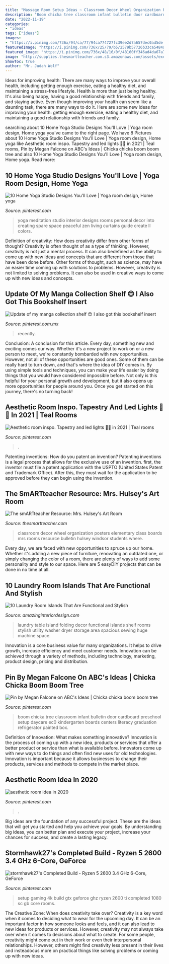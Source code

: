 ```yaml
---
title: "Massage Room Setup Ideas ~ Classroom Decor Wheel Organization Posters Elementary Class Boards Mrs Rooms Resource Bulletin Hulsey Windsor Students Where"
description: "Boom chicka tree classroom infant bulletin door cardboard preschool setup daycare ec0 kindergarten boards centers literacy graduation refrigerator painted box"
date: "2022-11-19"
categories:
- "ideas"
tags: ["ideas"]
images:
- "https://i.pinimg.com/736x/94/ca/77/94ca774727fc39ee2d7a657dec0ad5de.jpg"
featuredImage: "https://i.pinimg.com/736x/25/79/b5/2579b57726b33ca5484ada299862178f.jpg"
featured_image: "https://i.pinimg.com/736x/48/16/0f/48160ff346ad4da67a765cda5bfd8d43--infant-classroom-classroom-setup.jpg"
image: "http://supplies.thesmartteacher.com.s3.amazonaws.com/assets/exchange/P1010736.JPG"
ShowToc: true
author: "Mr. Judah Wolf"
---
```



Ideas for improving health: There are many ways to improve your overall health, including getting enough exercise, eating a healthy diet, and maintaining a stress-free lifestyle.
Health is more than just being healthy. It's also being happy, having a good relationship with friends and family, and staying active. Even though improving your health can seem like a daunting task, there are many ways to do it. Here are some new ideas for improving your health: getting enough exercise, eating a healthy diet, and maintaining a good relationship with friends and family.

	

		
searching about 10 Home Yoga Studio Designs You&#039;ll Love | Yoga room design, Home yoga you've came to the right page. We have 8 Pictures about 10 Home Yoga Studio Designs You&#039;ll Love | Yoga room design, Home yoga like Aesthetic room inspo. Tapestry and led lights 🖤🤩 in 2021 | Teal rooms, Pin by Megan Falcone on ABC&#039;s Ideas | Chicka chicka boom boom tree and also 10 Home Yoga Studio Designs You&#039;ll Love | Yoga room design, Home yoga. Read more:
		
    
## 10 Home Yoga Studio Designs You&#039;ll Love | Yoga Room Design, Home Yoga

<img loading=lazy src="https://i.pinimg.com/736x/5d/55/8e/5d558e9880fa08e87d29e924bd2bad4d--yoga-room-design-yoga-studio-design.jpg" onerror="this.onerror=null;this.src='https://tse1.mm.bing.net/th?id=OIP.Bib076vSEW41ccNPPyqOSAHaFj&amp;pid=15.1';" alt="10 Home Yoga Studio Designs You&#039;ll Love | Yoga room design, Home yoga">

_Source: pinterest.com_

>yoga meditation studio interior designs rooms personal decor into creating spare space peaceful zen living curtains guide create ll colors. 

	

Definition of creativity: How does creativity differ from other forms of thought?
Creativity is often thought of as a type of thinking. However, creativity is not just a mental process. It can also bedefined as the ability to come up with new ideas and concepts that are different from those that have been done before. Other forms of thought, such as science, may have an easier time coming up with solutions to problems. However, creativity is not limited to solving problems. It can also be used in creative ways to come up with new ideas and concepts.

    
## Update Of My Manga Collection Shelf 😊 I Also Got This Bookshelf Insert

<img loading=lazy src="https://i.pinimg.com/736x/aa/99/1b/aa991ba28765ed94660a939348714462.jpg" onerror="this.onerror=null;this.src='https://tse3.mm.bing.net/th?id=OIP.ABd7NohqHxQN1yPRtlYH9QHaFj&amp;pid=15.1';" alt="Update of my manga collection shelf 😊 I also got this bookshelf insert">

_Source: pinterest.com.mx_

>recently. 

	

Conclusion: A conclusion for this article.
Every day, something new and exciting comes our way. Whether it's a new project to work on or a new person to meet, we're constantly bombarded with new opportunities. However, not all of these opportunities are good ones. Some of them can be really hard to turn down, and that's where the idea of DIY comes in.
By using simple tools and techniques, you can make your life easier by doing things that you would have considered impossible before. Not only is this helpful for your personal growth and development, but it also opens up more opportunities for people around you. Once you get started on this journey, there's no turning back!

    
## Aesthetic Room Inspo. Tapestry And Led Lights 🖤🤩 In 2021 | Teal Rooms

<img loading=lazy src="https://i.pinimg.com/736x/3d/3d/c7/3d3dc78d5c5ee4d3e0aa9d4cf6a253a2.jpg" onerror="this.onerror=null;this.src='https://tse1.mm.bing.net/th?id=OIP.m-tzeTnH0aLJC82_JYAfiQHaJ3&amp;pid=15.1';" alt="Aesthetic room inspo. Tapestry and led lights 🖤🤩 in 2021 | Teal rooms">

_Source: pinterest.com_

>. 

	

Patenting inventions: How do you patent an invention?
Patenting inventions is a legal process that allows for the exclusive use of an invention. first, the inventor must file a patent application with the USPTO (United States Patent and Trademark Office). After this, they must wait for the application to be approved before they can begin using the invention.

    
## The SmARTteacher Resource: Mrs. Hulsey&#039;s Art Room

<img loading=lazy src="http://supplies.thesmartteacher.com.s3.amazonaws.com/assets/exchange/P1010736.JPG" onerror="this.onerror=null;this.src='https://tse1.mm.bing.net/th?id=OIP.BIFlr0JhwqELlyuRHatbogHaJ4&amp;pid=15.1';" alt="The smARTteacher Resource: Mrs. Hulsey&#039;s Art Room">

_Source: thesmartteacher.com_

>classroom decor wheel organization posters elementary class boards mrs rooms resource bulletin hulsey windsor students where. 

	

Every day, we are faced with new opportunities to spruce up our home. Whether it's adding a new piece of furniture, renovating an outdated one, or simply changing the color of a room, there are plenty of ways to add some personality and style to our space. Here are 5 easyDIY projects that can be done in no time at all.

    
## 10 Laundry Room Islands That Are Functional And Stylish

<img loading=lazy src="http://www.amazinginteriordesign.com/wp-content/uploads/2017/08/10-Laundry-Room-Islands-That-Are-Functional-and-Stylish-3.jpg" onerror="this.onerror=null;this.src='https://tse2.mm.bing.net/th?id=OIP.8esm_6sM0-gGKGxpqSx4LAHaLC&amp;pid=15.1';" alt="10 Laundry Room Islands That Are Functional and Stylish">

_Source: amazinginteriordesign.com_

>laundry table island folding decor functional islands shelf rooms stylish utility washer dryer storage area spacious sewing huge machine space. 

	

Innovation is a core business value for many organizations. It helps to drive growth, increase efficiency and meet customer needs. Innovation can be achieved through a variety of methods, including technology, marketing, product design, pricing and distribution.

    
## Pin By Megan Falcone On ABC&#039;s Ideas | Chicka Chicka Boom Boom Tree

<img loading=lazy src="https://i.pinimg.com/736x/48/16/0f/48160ff346ad4da67a765cda5bfd8d43--infant-classroom-classroom-setup.jpg" onerror="this.onerror=null;this.src='https://tse2.mm.bing.net/th?id=OIP.t_XYIZljsGy414f7negrjQHaJ3&amp;pid=15.1';" alt="Pin by Megan Falcone on ABC&#039;s Ideas | Chicka chicka boom boom tree">

_Source: pinterest.com_

>boom chicka tree classroom infant bulletin door cardboard preschool setup daycare ec0 kindergarten boards centers literacy graduation refrigerator painted box. 

	

Definition of Innovation: What makes something innovative?
Innovation is the process of coming up with a new idea, products or services that offer a better product or service than what is available before. Innovators come up with new ways to do things and often find new uses for old technologies. Innovation is important because it allows businesses to change their products, services and methods to compete in the market place.

    
## Aesthetic Room Idea In 2020

<img loading=lazy src="https://i.pinimg.com/736x/94/ca/77/94ca774727fc39ee2d7a657dec0ad5de.jpg" onerror="this.onerror=null;this.src='https://tse1.mm.bing.net/th?id=OIP.r7PRBuTQhLncW5ChIeQ-jQHaNK&amp;pid=15.1';" alt="aesthetic room idea in 2020">

_Source: pinterest.com_

>. 

	

Big ideas are the foundation of any successful project. These are the ideas that will get you started and help you achieve your goals. By understanding big ideas, you can better plan and execute your project, increase your chances for success, and create a lasting legacy.

    
## Stormhawk27&#039;s Completed Build - Ryzen 5 2600 3.4 GHz 6-Core, GeForce

<img loading=lazy src="https://i.pinimg.com/736x/25/79/b5/2579b57726b33ca5484ada299862178f.jpg" onerror="this.onerror=null;this.src='https://tse3.mm.bing.net/th?id=OIP.eYu3_HSUt0zOchvFOG4LwgHaNK&amp;pid=15.1';" alt="stormhawk27&#039;s Completed Build - Ryzen 5 2600 3.4 GHz 6-Core, GeForce">

_Source: pinterest.com_

>setup gaming 4k build gtx geforce ghz ryzen 2600 ti completed 1080 sc gb core rooms. 

	

The Creative Zone: When does creativity take over?
Creativity is a key word when it comes to deciding what to wear for the upcoming day. It can be an important factor in how someone looks and feels, and it can also lead to new ideas for products or services. However, creativity may not always take over when it comes to decisions about what to create. For some people, creativity might come out in their work or even their interpersonal relationships. However, others might find creativity less present in their lives and insteadocus more on practical things like solving problems or coming up with new ideas.


